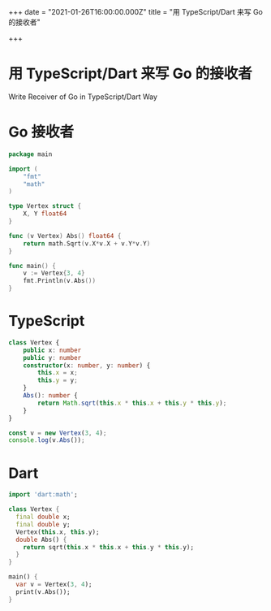 +++
date = "2021-01-26T16:00:00.000Z"
title = "用 TypeScript/Dart 来写 Go 的接收者"

+++
# 用 TypeScript/Dart 来写 Go 的接收者

Write Receiver of Go in TypeScript/Dart Way

# Go 接收者

```go
package main

import (
	"fmt"
	"math"
)

type Vertex struct {
	X, Y float64
}

func (v Vertex) Abs() float64 {
	return math.Sqrt(v.X*v.X + v.Y*v.Y)
}

func main() {
	v := Vertex{3, 4}
	fmt.Println(v.Abs())
}
```

# TypeScript

```typescript
class Vertex {
    public x: number
    public y: number
    constructor(x: number, y: number) {
        this.x = x;
        this.y = y;
    }
    Abs(): number {
        return Math.sqrt(this.x * this.x + this.y * this.y);
    }
}

const v = new Vertex(3, 4);
console.log(v.Abs());
```

# Dart

```dart
import 'dart:math';

class Vertex {
  final double x;
  final double y;
  Vertex(this.x, this.y);
  double Abs() {
    return sqrt(this.x * this.x + this.y * this.y);
  }
}

main() {
  var v = Vertex(3, 4);
  print(v.Abs());
}
```